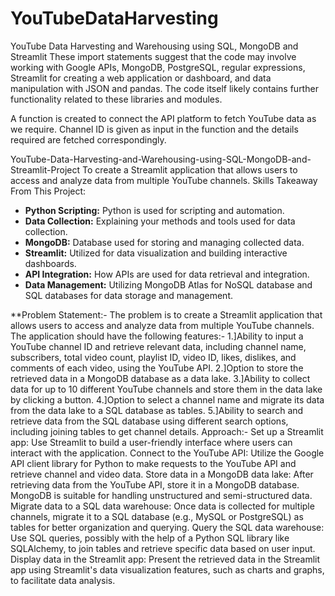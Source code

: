 # YouTubeDataHarvesting
YouTube Data Harvesting and Warehousing using SQL, MongoDB and Streamlit
These import statements suggest that the code may involve working with Google APIs, MongoDB, PostgreSQL, regular expressions, Streamlit for creating a web application or dashboard, and data manipulation with JSON and pandas. The code itself likely contains further functionality related to these libraries and modules.

A function is created to connect the API platform to fetch YouTube data as we require.
Channel ID is given as input in the function and the details required are fetched correspondingly.

YouTube-Data-Harvesting-and-Warehousing-using-SQL-MongoDB-and-Streamlit-Project
To create a Streamlit application that allows users to access and analyze data from multiple YouTube channels.
Skills Takeaway From This Project:
- **Python Scripting:** Python is used for scripting and automation.
- **Data Collection:** Explaining your methods and tools used for data collection.
- **MongoDB:** Database used for storing and managing collected data.
- **Streamlit:** Utilized for data visualization and building interactive dashboards.
- **API Integration:** How APIs are used for data retrieval and integration.
- **Data Management:** Utilizing MongoDB Atlas for NoSQL database and SQL databases for data storage and management.

**Problem Statement:-
The problem is to create a Streamlit application that allows users to access and analyze data from multiple YouTube channels. The application should have the following features:-
1.]Ability to input a YouTube channel ID and retrieve relevant data, including channel name, subscribers, total video count, playlist ID, video ID, likes, dislikes, and comments of each video, using the YouTube API.
2.]Option to store the retrieved data in a MongoDB database as a data lake.
3.]Ability to collect data for up to 10 different YouTube channels and store them in the data lake by clicking a button.
4.]Option to select a channel name and migrate its data from the data lake to a SQL database as tables.
5.]Ability to search and retrieve data from the SQL database using different search options, including joining tables to get channel details.
Approach:-
Set up a Streamlit app: Use Streamlit to build a user-friendly interface where users can interact with the application.
Connect to the YouTube API: Utilize the Google API client library for Python to make requests to the YouTube API and retrieve channel and video data.
Store data in a MongoDB data lake: After retrieving data from the YouTube API, store it in a MongoDB database. MongoDB is suitable for handling unstructured and semi-structured data.
Migrate data to a SQL data warehouse: Once data is collected for multiple channels, migrate it to a SQL database (e.g., MySQL or PostgreSQL) as tables for better organization and querying.
Query the SQL data warehouse: Use SQL queries, possibly with the help of a Python SQL library like SQLAlchemy, to join tables and retrieve specific data based on user input.
Display data in the Streamlit app: Present the retrieved data in the Streamlit app using Streamlit's data visualization features, such as charts and graphs, to facilitate data analysis.
